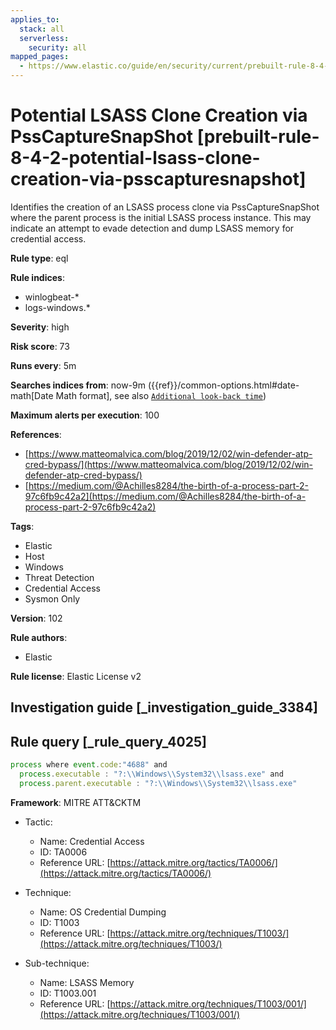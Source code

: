```yaml
---
applies_to:
  stack: all
  serverless:
    security: all
mapped_pages:
  - https://www.elastic.co/guide/en/security/current/prebuilt-rule-8-4-2-potential-lsass-clone-creation-via-psscapturesnapshot.html
---
```


# Potential LSASS Clone Creation via PssCaptureSnapShot [prebuilt-rule-8-4-2-potential-lsass-clone-creation-via-psscapturesnapshot]

Identifies the creation of an LSASS process clone via PssCaptureSnapShot where the parent process is the initial LSASS process instance. This may indicate an attempt to evade detection and dump LSASS memory for credential access.

**Rule type**: eql

**Rule indices**:

* winlogbeat-*
* logs-windows.*

**Severity**: high

**Risk score**: 73

**Runs every**: 5m

**Searches indices from**: now-9m ({{ref}}/common-options.html#date-math[Date Math format], see also [`Additional look-back time`](docs-content://solutions/security/detect-and-alert/create-detection-rule.md#rule-schedule))

**Maximum alerts per execution**: 100

**References**:

* [https://www.matteomalvica.com/blog/2019/12/02/win-defender-atp-cred-bypass/](https://www.matteomalvica.com/blog/2019/12/02/win-defender-atp-cred-bypass/)
* [https://medium.com/@Achilles8284/the-birth-of-a-process-part-2-97c6fb9c42a2](https://medium.com/@Achilles8284/the-birth-of-a-process-part-2-97c6fb9c42a2)

**Tags**:

* Elastic
* Host
* Windows
* Threat Detection
* Credential Access
* Sysmon Only

**Version**: 102

**Rule authors**:

* Elastic

**Rule license**: Elastic License v2

## Investigation guide [_investigation_guide_3384]



## Rule query [_rule_query_4025]

```js
process where event.code:"4688" and
  process.executable : "?:\\Windows\\System32\\lsass.exe" and
  process.parent.executable : "?:\\Windows\\System32\\lsass.exe"
```

**Framework**: MITRE ATT&CKTM

* Tactic:

    * Name: Credential Access
    * ID: TA0006
    * Reference URL: [https://attack.mitre.org/tactics/TA0006/](https://attack.mitre.org/tactics/TA0006/)

* Technique:

    * Name: OS Credential Dumping
    * ID: T1003
    * Reference URL: [https://attack.mitre.org/techniques/T1003/](https://attack.mitre.org/techniques/T1003/)

* Sub-technique:

    * Name: LSASS Memory
    * ID: T1003.001
    * Reference URL: [https://attack.mitre.org/techniques/T1003/001/](https://attack.mitre.org/techniques/T1003/001/)



